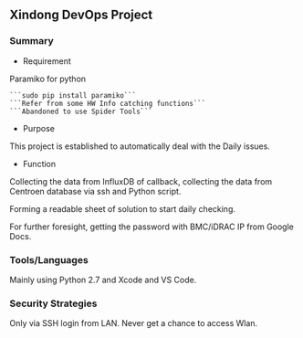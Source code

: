 ## Xindong DevOps Project

### Summary

- Requirement
  
Paramiko for python

    ```sudo pip install paramiko```
    ```Refer from some HW Info catching functions```
    ```Abandoned to use Spider Tools```

- Purpose

This project is established to automatically deal with the Daily issues.

- Function

Collecting the data from InfluxDB of callback, collecting the data from Centroen database via ssh and Python script.

Forming a readable sheet of solution to start daily checking.

For further foresight, getting the password with BMC/iDRAC IP from Google Docs.

### Tools/Languages

Mainly using Python 2.7 and Xcode and VS Code.

### Security Strategies

Only via SSH login from LAN. Never get a chance to access Wlan.
